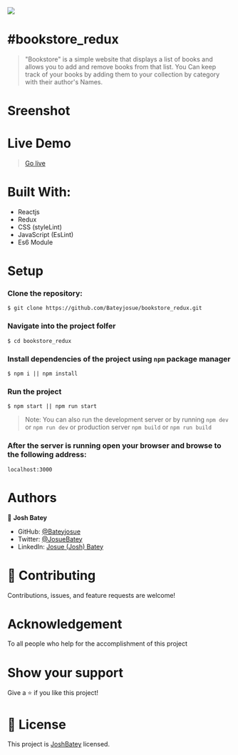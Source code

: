 ![](https://img.shields.io/badge/Microverse-blueviolet)

# #bookstore_redux

> "Bookstore" is a simple website that displays a list of books and allows you to add and remove books from that list. You Can keep track of your books by adding them to your collection by category with their author's Names.

# Sreenshot

# Live Demo
> [Go live]()

# Built With:

- Reactjs
- Redux
- CSS (styleLint)
- JavaScript (EsLint)
- Es6 Module

# Setup
### Clone the repository:

    $ git clone https://github.com/Bateyjosue/bookstore_redux.git

### Navigate into the project folfer

    $ cd bookstore_redux

### Install dependencies of the project using `npm` package manager

    $ npm i || npm install

### Run the project 

    $ npm start || npm run start

>Note: You can also run the development server or by running `npm dev` or `npm run dev` or  production server `npm build` or `npm run build`

### After the server is running open your browser and browse to the following address: 

    localhost:3000

# Authors

👤 **Josh Batey**

- GitHub: [@Bateyjosue](https://github.com/Bateyjosue)
- Twitter: [@JosueBatey](https://twitter.com/josuebatey)
- LinkedIn: [Josue (Josh) Batey](https://www.linkedin.com/in/josue-ishara/)

# 🤝 Contributing

Contributions, issues, and feature requests are welcome!

# Acknowledgement
  To all people who help for the accomplishment of this project
# Show your support 

Give a ⭐️ if you like this project!

# 📝 License

This project is [JoshBatey](./LICENSE) licensed.
